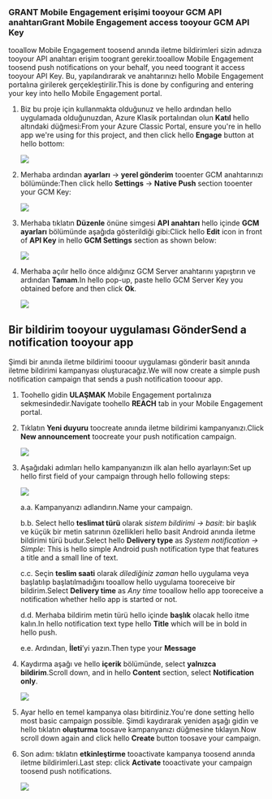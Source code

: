 ### <a name="grant-mobile-engagement-access-tooyour-gcm-api-key"></a><span data-ttu-id="dac64-101">GRANT Mobile Engagement erişimi tooyour GCM API anahtarı</span><span class="sxs-lookup"><span data-stu-id="dac64-101">Grant Mobile Engagement access tooyour GCM API Key</span></span>
<span data-ttu-id="dac64-102">tooallow Mobile Engagement toosend anında iletme bildirimleri sizin adınıza tooyour API anahtarı erişim toogrant gerekir.</span><span class="sxs-lookup"><span data-stu-id="dac64-102">tooallow Mobile Engagement toosend push notifications on your behalf, you need toogrant it access tooyour API Key.</span></span> <span data-ttu-id="dac64-103">Bu, yapılandırarak ve anahtarınızı hello Mobile Engagement portalına girilerek gerçekleştirilir.</span><span class="sxs-lookup"><span data-stu-id="dac64-103">This is done by configuring and entering your key into hello Mobile Engagement portal.</span></span>

1. <span data-ttu-id="dac64-104">Biz bu proje için kullanmakta olduğunuz ve hello ardından hello uygulamada olduğunuzdan, Azure Klasik portalından olun **Katıl** hello altındaki düğmesi:</span><span class="sxs-lookup"><span data-stu-id="dac64-104">From your Azure Classic Portal, ensure you're in hello app we're using for this project, and then click hello **Engage** button at hello bottom:</span></span>
   
    ![](./media/mobile-engagement-android-send-push/engage-button.png)
2. <span data-ttu-id="dac64-105">Merhaba ardından **ayarları** -> **yerel gönderim** tooenter GCM anahtarınızı bölümünde:</span><span class="sxs-lookup"><span data-stu-id="dac64-105">Then click hello **Settings** -> **Native Push** section tooenter your GCM Key:</span></span>
   
    ![](./media/mobile-engagement-android-send-push/engagement-portal.png)
3. <span data-ttu-id="dac64-106">Merhaba tıklatın **Düzenle** önüne simgesi **API anahtarı** hello içinde **GCM ayarları** bölümünde aşağıda gösterildiği gibi:</span><span class="sxs-lookup"><span data-stu-id="dac64-106">Click hello **Edit** icon in front of **API Key** in hello **GCM Settings** section as shown below:</span></span>
   
    ![](./media/mobile-engagement-android-send-push/native-push-settings.png)
4. <span data-ttu-id="dac64-107">Merhaba açılır hello önce aldığınız GCM Server anahtarını yapıştırın ve ardından **Tamam**.</span><span class="sxs-lookup"><span data-stu-id="dac64-107">In hello pop-up, paste hello GCM Server Key you obtained before and then click **Ok**.</span></span>
   
    ![](./media/mobile-engagement-android-send-push/api-key.png)

## <span data-ttu-id="dac64-108"><a id="send"></a>Bir bildirim tooyour uygulaması Gönder</span><span class="sxs-lookup"><span data-stu-id="dac64-108"><a id="send"></a>Send a notification tooyour app</span></span>
<span data-ttu-id="dac64-109">Şimdi bir anında iletme bildirimi tooour uygulaması gönderir basit anında iletme bildirimi kampanyası oluşturacağız.</span><span class="sxs-lookup"><span data-stu-id="dac64-109">We will now create a simple push notification campaign that sends a push notification tooour app.</span></span>

1. <span data-ttu-id="dac64-110">Toohello gidin **ULAŞMAK** Mobile Engagement portalınıza sekmesindedir.</span><span class="sxs-lookup"><span data-stu-id="dac64-110">Navigate toohello **REACH** tab in your Mobile Engagement portal.</span></span>
2. <span data-ttu-id="dac64-111">Tıklatın **Yeni duyuru** toocreate anında iletme bildirimi kampanyanızı.</span><span class="sxs-lookup"><span data-stu-id="dac64-111">Click **New announcement** toocreate your push notification campaign.</span></span>
   
    ![](./media/mobile-engagement-android-send-push/new-announcement.png)
3. <span data-ttu-id="dac64-112">Aşağıdaki adımları hello kampanyanızın ilk alan hello ayarlayın:</span><span class="sxs-lookup"><span data-stu-id="dac64-112">Set up hello first field of your campaign through hello following steps:</span></span>
   
    ![](./media/mobile-engagement-android-send-push/campaign-first-params.png)
   
    <span data-ttu-id="dac64-113">a.</span><span class="sxs-lookup"><span data-stu-id="dac64-113">a.</span></span> <span data-ttu-id="dac64-114">Kampanyanızı adlandırın.</span><span class="sxs-lookup"><span data-stu-id="dac64-114">Name your campaign.</span></span>
   
    <span data-ttu-id="dac64-115">b.</span><span class="sxs-lookup"><span data-stu-id="dac64-115">b.</span></span> <span data-ttu-id="dac64-116">Select hello **teslimat türü** olarak *sistem bildirimi -> basit*: bir başlık ve küçük bir metin satırının özellikleri hello basit Android anında iletme bildirimi türü budur.</span><span class="sxs-lookup"><span data-stu-id="dac64-116">Select hello **Delivery type** as *System notification -> Simple*: This is hello simple Android push notification type that features a title and a small line of text.</span></span>
   
    <span data-ttu-id="dac64-117">c.</span><span class="sxs-lookup"><span data-stu-id="dac64-117">c.</span></span> <span data-ttu-id="dac64-118">Seçin **teslim saati** olarak *dilediğiniz zaman* hello uygulama veya başlatılıp başlatılmadığını tooallow hello uygulama tooreceive bir bildirim.</span><span class="sxs-lookup"><span data-stu-id="dac64-118">Select **Delivery time** as *Any time* tooallow hello app tooreceive a notification whether hello app is started or not.</span></span>
   
    <span data-ttu-id="dac64-119">d.</span><span class="sxs-lookup"><span data-stu-id="dac64-119">d.</span></span> <span data-ttu-id="dac64-120">Merhaba bildirim metin türü hello içinde **başlık** olacak hello itme kalın.</span><span class="sxs-lookup"><span data-stu-id="dac64-120">In hello notification text type hello **Title** which will be in bold in hello push.</span></span>
   
    <span data-ttu-id="dac64-121">e.</span><span class="sxs-lookup"><span data-stu-id="dac64-121">e.</span></span> <span data-ttu-id="dac64-122">Ardından, **İleti**’yi yazın.</span><span class="sxs-lookup"><span data-stu-id="dac64-122">Then type your **Message**</span></span>
4. <span data-ttu-id="dac64-123">Kaydırma aşağı ve hello **içerik** bölümünde, select **yalnızca bildirim**.</span><span class="sxs-lookup"><span data-stu-id="dac64-123">Scroll down, and in hello **Content** section, select **Notification only**.</span></span>
   
    ![](./media/mobile-engagement-android-send-push/campaign-content.png)
5. <span data-ttu-id="dac64-124">Ayar hello en temel kampanya olası bitirdiniz.</span><span class="sxs-lookup"><span data-stu-id="dac64-124">You're done setting hello most basic campaign possible.</span></span> <span data-ttu-id="dac64-125">Şimdi kaydırarak yeniden aşağı gidin ve hello tıklatın **oluşturma** toosave kampanyanızı düğmesine tıklayın.</span><span class="sxs-lookup"><span data-stu-id="dac64-125">Now scroll down again and click hello **Create** button toosave your campaign.</span></span>
6. <span data-ttu-id="dac64-126">Son adım: tıklatın **etkinleştirme** tooactivate kampanya toosend anında iletme bildirimleri.</span><span class="sxs-lookup"><span data-stu-id="dac64-126">Last step: click **Activate** tooactivate your campaign toosend push notifications.</span></span>
   
    ![](./media/mobile-engagement-android-send-push/campaign-activate.png)

